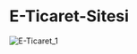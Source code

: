 # E-Ticaret-Sitesi

![E-Ticaret_1](https://user-images.githubusercontent.com/50529546/120688775-17f0ad00-c4ac-11eb-92a7-f2400c8001fa.gif)
